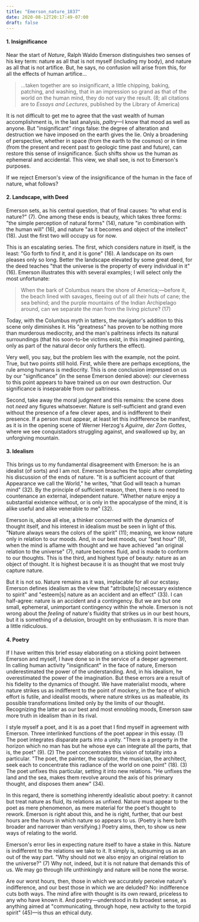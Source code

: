 ```yaml
---
title: "Emerson_nature_1837"
date: 2020-08-12T20:17:49-07:00
draft: false
---
```


#### 1. Insignificance

Near the start of *Nature*, Ralph Waldo Emerson distinguishes two senses of his key term: nature as all that is not myself (including my body), and nature as all that is not artifice. But, he says, no confusion will arise from this, for all the effects of human artifice... 

> ...taken together are so insignificant, a little chipping, baking, patching, and washing, that in an impression so grand as that of the world on the human mind, they do not vary the result. (8; all citations are to *Essays and Lectures*, published by the Library of America)

It is not difficult to get me to agree that the vast wealth of human accomplishment is, in the last analysis, *paltry*—I know that mood as well as anyone. But "insignificant" rings false: the degree of alteration and destruction we have imposed on the earth gives the lie. Only a broadening of perspective, whether in space (from the earth to the cosmos) or in time (from the present and recent past to geologic time past and future), can restore this sense of insignificance. Such shifts show us the human as ephemeral and accidental. This view, we shall see, is not to Emerson's purposes.

If we reject Emerson's view of the insignificance of the human in the face of nature, what follows?

#### 2. Landscape, with Deed

Emerson sets, as his central question, that of final causes: "to what end is nature?" (7). One among these ends is beauty, which takes three forms: "the simple perception of natural forms" (14), nature "in combination with the human will" (16), and nature "as it becomes and object of the intellect" (18). Just the first two will occupy us for now.

This is an escalating series. The first, which considers nature in itself, is the least: "Go forth to find it, and it is gone" (16). A landscape on its own pleases only so long. Better the landscape elevated by some great deed, for the deed teaches "that the universe is the property of every individual in it" (16). Emerson illustrates this with several examples; I will select only the most unfortunate:

> When the bark of Columbus nears the shore of America;—before it, the beach lined with savages, fleeing out of all their huts of cane; the sea behind; and the purple mountains of the Indian Archipelago around, can we separate the man from the living picture? (17)

Today, with the Columbus myth in tatters, the navigator's addition to this scene only diminishes it. His "greatness" has proven to be nothing more than murderous mediocrity, and the man's paltriness infects its natural surroundings (that his soon-to-be victims exist, in this imagined painting, only as part of the natural decor only furthers the effect). 

Very well, you say, but the problem lies with the example, not the point. True, but two points still hold. First, while there are perhaps exceptions, the rule among humans is mediocrity. This is one conclusion impressed on us by our "significance" (in the sense Emerson denied above): our cleverness to this point appears to have trained us on our own destruction. Our significance is inseparable from our paltriness.

Second, take away the moral judgment and this remains: the scene does not *need* any figures whatsoever. Nature is self-sufficient and grand even without the presence of a few clever apes, and is indifferent to their presence. If a person must appear, at least let this indifference be manifest, as it is in the opening scene of Werner Herzog's *Aguirre, der Zorn Gottes*, where we see conquistadors struggling against, and swallowed up by, an unforgiving mountain.

#### 3. Idealism

This brings us to my fundamental disagreement with Emerson: he is an idealist (of sorts) and I am not. Emerson broaches the topic after completing his discussion of the ends of nature. "It is a sufficient account of that Appearance we call the World," he writes, "that God will teach a human mind" (32). By the principle of sufficient reason, then, there is no need to countenance an external, independent nature. "Whether nature enjoy a substantial existence without, or is only in the apocalypse of the mind, it is alike useful and alike venerable to me" (32).

Emerson is, above all else, a thinker concerned with the dynamics of thought itself, and his interest in idealism must be seen in light of this. "Nature always wears the colors of the spirit" (11); meaning, we know nature only in relation to our moods. And, in our best moods, our "best hour" (9), when the mind is aflame with thought and we have achieved "an original relation to the universe" (7), nature becomes fluid, and is made to conform to our thoughts. This is the third, and highest type of beauty: nature as an object of thought. It is highest because it is as thought that we most truly capture nature.

But it is not so. Nature remains as it was, implacable for all our ecstasy. Emerson defines idealism as the view that "attribute[s] necessary existence to spirit" and "esteem[s] nature as an accident and an effect" (33). I can half-agree: nature is an accident and a contingency. But we are but one small, ephemeral, unimportant contingency within the whole. Emerson is not wrong about the *feeling* of nature's fluidity that strikes us in our best hours, but it is something of a delusion, brought on by enthusiasm. It is more than a little ridiculous.

#### 4. Poetry

If I have written this brief essay elaborating on a sticking point between Emerson and myself, I have done so in the service of a deeper agreement. In calling human activity "insignificant" in the face of nature, Emerson underestimated the power of the understanding. And, in his idealism, he overestimated the power of the imagination. But these errors are a result of his fidelity to the dynamics of thought. We have materialist moods, where nature strikes us as indifferent to the point of mockery, in the face of which effort is futile, and idealist moods, where nature strikes us as malleable, its possible transformations limited only by the limits of our thought. Recognizing the latter as our best and most ennobling moods, Emerson saw more truth in idealism than in its rival.

I style myself a poet, and it is as a poet that I find myself in agreement with Emerson. Three interlinked functions of the poet appear in this essay. (1) The poet integrates disparate parts into a unity. "There is a property in the horizon which no man has but he whose eye can integrate all the parts, that is, the poet" (9). (2) The poet concentrates this vision of totality into a particular. "The poet, the painter, the sculptor, the musician, the architect, seek each to concentrate this radiance of the world on one point" (18). (3) The poet unfixes this particular, setting it into new relations. "He unfixes the land and the sea, makes them revolve around the axis of his primary thought, and disposes them anew" (34).

In this regard, there is something inherently idealistic about poetry: it cannot but treat nature as fluid, its relations as unfixed. Nature must appear to the poet as mere phenomenon, as mere material for the poet's thought to rework. Emerson is right about this, and he is right, further, that our best hours are the hours in which nature so appears to us. (Poetry is here both broader and narrower than versifying.) Poetry aims, then, to show us new ways of relating to the world.

Emerson's error lies in expecting nature itself to have a stake in this. Nature is indifferent to the relations we take to it. It simply is, subsuming us as an out of the way part. "Why should not we also enjoy an original relation to the universe?" (7) Why not, indeed, but it is not nature that demands this of us. We may go through life unthinkingly and nature will be none the worse.

Are our worst hours, then, those in which we accurately perceive nature's indifference, and our best those in which we are deluded? No: indifference cuts both ways. The mind afire with thought is its own reward, priceless to any who have known it. And poetry—understood in its broadest sense, as anything aimed at "communicating, through hope, new activity to the torpid spirit" (45)—is thus an ethical duty.